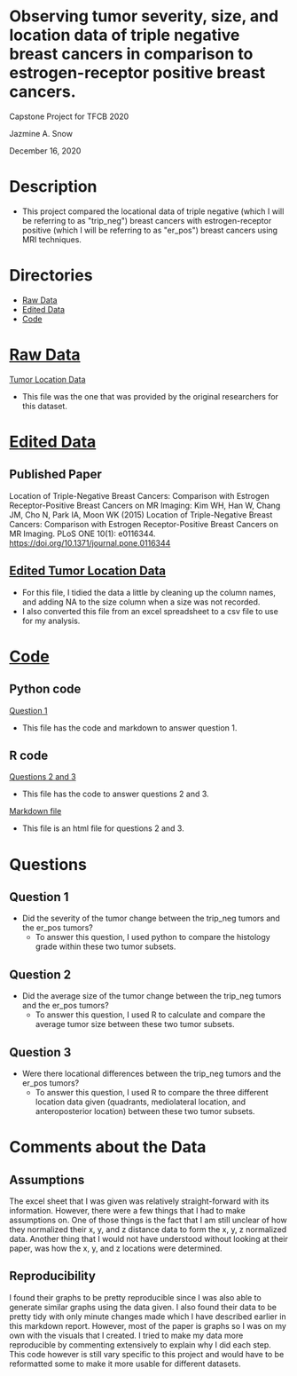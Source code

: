 # Observing tumor severity, size, and location data of triple negative breast cancers in comparison to estrogen-receptor positive breast cancers.
Capstone Project for TFCB 2020
 
Jazmine A. Snow

December 16, 2020

# Description
 - This project compared the locational data of triple negative (which I will be referring to as "trip_neg") breast cancers with estrogen-receptor positive (which I will be referring to as "er_pos") breast cancers using MRI techniques. 
 
 # Directories
 - [Raw Data](../main/raw-data)
 - [Edited Data](../main/edited-data)
 - [Code](../main/code)

# [Raw Data](../main/raw-data)
[Tumor Location Data](../main/raw-data/tumor%20location%20raw%20data_final.xls)
  - This file was the one that was provided by the original researchers for this dataset.

# [Edited Data](../main/edited-data)
## Published Paper
Location of Triple-Negative Breast Cancers: Comparison with Estrogen Receptor-Positive Breast Cancers on MR Imaging:
Kim WH, Han W, Chang JM, Cho N, Park IA, Moon WK (2015) Location of Triple-Negative Breast Cancers: Comparison with Estrogen Receptor-Positive Breast Cancers on MR Imaging. PLoS ONE 10(1): e0116344. <https://doi.org/10.1371/journal.pone.0116344> 

## [Edited Tumor Location Data](../main/edited-data/tumor-location_edited-data_csv.csv)
- For this file, I tidied the data a little by cleaning up the column names, and adding NA to the size column when a size was not recorded. 
- I also converted this file from an  excel spreadsheet to a csv file to use for my analysis. 

# [Code](../main/code)
## Python code 
[Question 1](../main/code/tfcb-capstone_question01_tumor-severity-comparison.ipynb)
- This file has the code and markdown to answer question 1.

## R code
[Questions 2 and 3](../main/code/tfcb-capstone_question02-and-question03_tumor-size-comparison-and-tumor-location-comparison.Rmd)
- This file has the code to answer questions 2 and 3.

[Markdown file](../main/code/tfcb-capstone_question02-and-question03_tumor-size-comparison-and-tumor-location-comparison.html)
- This file is an html file for questions 2 and 3.

# Questions
## Question 1
- Did the severity of the tumor change between the trip_neg tumors and the er_pos tumors?
   - To answer this question, I used python to compare the histology grade within these two tumor subsets. 

## Question 2
- Did the average size of the tumor change between the trip_neg tumors and the er_pos tumors?
   - To answer this question, I used R to calculate and compare the average tumor size between these two tumor subsets.

## Question 3
- Were there locational differences between the trip_neg tumors and the er_pos tumors?
   - To answer this question, I used R to compare the three different location data given (quadrants, mediolateral location, and anteroposterior location) between these two tumor subsets. 

# Comments about the Data
## Assumptions
The excel sheet that I was given was relatively straight-forward with its information. However, there were a few things that I had to make assumptions on. One of those things is the fact that I am still unclear of how they normalized their x, y, and z distance data to form the x, y, z normalized data. Another thing that I would not have understood without looking at their paper, was how the x, y, and z locations were determined.

## Reproducibility
I found their graphs to be pretty reproducible since I was also able to generate similar graphs using the data given. I also found their data to be pretty tidy with only minute changes made which I have described earlier in this markdown report. However, most of the paper is graphs so I was on my own with the visuals that I created. I tried to make my data more reproducible by commenting extensively to explain why I did each step. This code however is still vary specific to this project and would have to be reformatted some to make it more usable for different datasets. 

